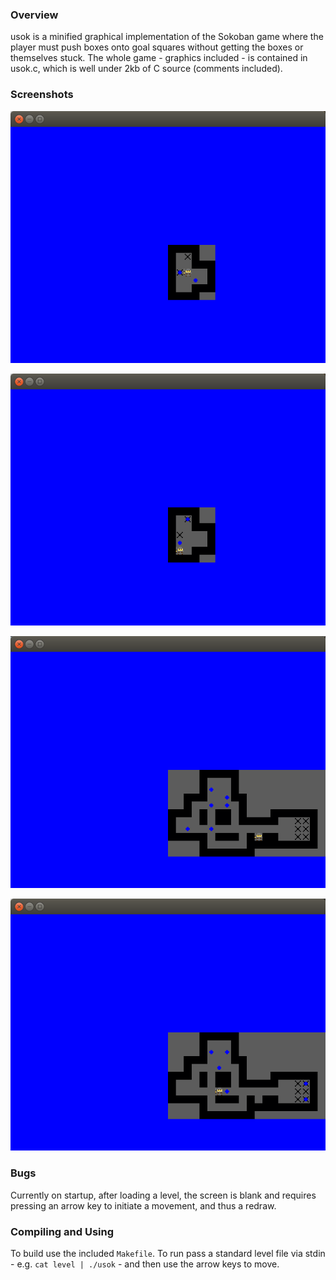 ### Overview

usok is a minified graphical implementation of the Sokoban game where the player must push boxes onto goal squares without getting the boxes or themselves stuck. The whole game - graphics included - is contained in usok.c, which is well under 2kb of C source (comments included).

### Screenshots
![Screenshot of usok Game](https://raw.githubusercontent.com/DanielWhite94/usok/master/screenshots/usok1.png)

![Screenshot of usok Game](https://raw.githubusercontent.com/DanielWhite94/usok/master/screenshots/usok2.png)

![Screenshot of usok Game](https://raw.githubusercontent.com/DanielWhite94/usok/master/screenshots/usok3.png)

![Screenshot of usok Game](https://raw.githubusercontent.com/DanielWhite94/usok/master/screenshots/usok4.png)

### Bugs

Currently on startup, after loading a level, the screen is blank and requires pressing an arrow key to initiate a movement, and thus a redraw.

### Compiling and Using

To build use the included `Makefile`. To run pass a standard level file via stdin - e.g. `cat level | ./usok` - and then use the arrow keys to move.
